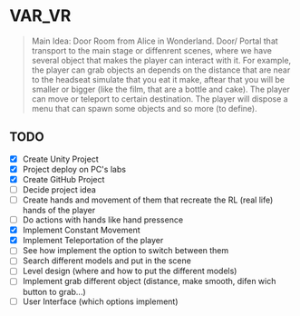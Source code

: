 # VAR_VR
> Main Idea: Door Room from Alice in Wonderland.
 Door/ Portal that transport to the main stage or diffenrent scenes, where we have several object that makes the player can interact with it. For example, the player can grab objects an depends on the distance that are near to the headseat simulate that you eat it make, aftear that you will be smaller or bigger (like the film, that are a bottle and cake).
The player can move or teleport to certain destination.
The player will dispose a menu that can spawn some objects and so more (to define).
## TODO
- [x] Create Unity Project
- [x] Project deploy on PC's labs
- [x] Create GitHub Project
- [ ] Decide project idea
- [ ] Create hands and movement of them that recreate the RL (real life) hands of the player
- [ ] Do actions with hands like hand pressence
- [x] Implement Constant Movement
- [x] Implement Teleportation of the player
- [ ] See how implement the option to switch between them
- [ ] Search different models and put in the scene
- [ ] Level design (where and how to put the different models)
- [ ] Implement grab different object (distance, make smooth, difen wich button to grab...)
- [ ] User Interface (which options implement)
